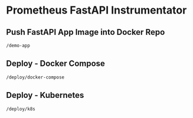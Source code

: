 # Prometheus FastAPI Instrumentator

## Push FastAPI App Image into Docker Repo
`/demo-app`

## Deploy - Docker Compose
`/deploy/docker-compose`

## Deploy - Kubernetes
`/deploy/k8s`
